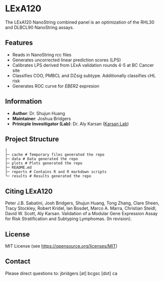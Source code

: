 # LExA120
The LExA120 NanoString combined panel is an optimization of the RHL30 and DLBCL90 NanoString assays. 

## Features
* Reads in NanoString rcc files
* Generates uncorrected linear prediction scores (LPS)
* Calibrates LPS derived from LExA validation rounds 4-5 at BC Cancer site
* Classifies COO, PMBCL and DZsig subtype. Additionally classifies cHL risk
* Generates ROC curve for _EBER2_ expresion
  
## Information
* **Author**: Dr. Shujun Huang 
* **Maintainer**: Joshua Bridgers 
* **Prinicple Invesitigator (Lab)**: Dr. Aly Karsan ([Karsan Lab](https://www.bcgsc.ca/labs/karsan-lab))

## Project Structure
```
|
├─ cache # Temporary files generated the repo
├─ data # Data generated the repo
├─ plots # Plots generated the repo
├─ README.md
├─ reports # Contains R and R markdown scripts
└─ results # Results generated the repo
```

## Citing LExA120
Peter J.B. Sabatini, Josh Bridgers, Shujun Huang, Tong Zhang, Clare Sheen, Tracy Stockley, Robert Kridel, Ian Bosdet, Marco A. Marra, Christian Steidl, David W. Scott, Aly Karsan. Validation of a Modular Gene Expression Assay for Risk Stratification and Subtyping Lymphomas. (In revision).

## License
MIT License (see https://opensource.org/licenses/MIT)

## Contact
Please direct questions to: jbridgers [at] bcgsc [dot] ca
